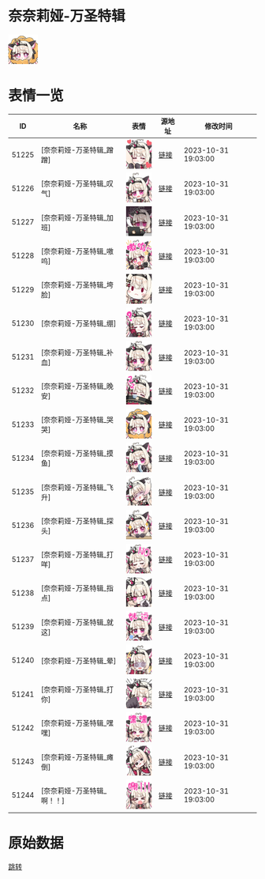# 奈奈莉娅-万圣特辑

<img src="./cover.png" height="60" alt="cover" />

# 表情一览

|ID|名称|表情|源地址|修改时间|
|----|----|----|----|----|
|51225|[奈奈莉娅-万圣特辑_蹭蹭]|<img src="./pic/051225_%5B奈奈莉娅-万圣特辑_蹭蹭%5D.png" height="60" alt="蹭蹭"/>|[链接](https://i0.hdslb.com/bfs/garb/2c5c53069b25ab1b77e7ec9472b2f2592be09fad.png)|2023-10-31 19:03:00|
|51226|[奈奈莉娅-万圣特辑_叹气]|<img src="./pic/051226_%5B奈奈莉娅-万圣特辑_叹气%5D.png" height="60" alt="叹气"/>|[链接](https://i0.hdslb.com/bfs/garb/7128c4e157747a3fff3fbc2431e875c56673289f.png)|2023-10-31 19:03:00|
|51227|[奈奈莉娅-万圣特辑_加班]|<img src="./pic/051227_%5B奈奈莉娅-万圣特辑_加班%5D.png" height="60" alt="加班"/>|[链接](https://i0.hdslb.com/bfs/garb/3ffd922ff89ebea46ee8767027c2e4578f59f2cd.png)|2023-10-31 19:03:00|
|51228|[奈奈莉娅-万圣特辑_嗷呜]|<img src="./pic/051228_%5B奈奈莉娅-万圣特辑_嗷呜%5D.png" height="60" alt="嗷呜"/>|[链接](https://i0.hdslb.com/bfs/garb/beefee5d5c339914ce8e948bd9a039593fcd18a2.png)|2023-10-31 19:03:00|
|51229|[奈奈莉娅-万圣特辑_垮脸]|<img src="./pic/051229_%5B奈奈莉娅-万圣特辑_垮脸%5D.png" height="60" alt="垮脸"/>|[链接](https://i0.hdslb.com/bfs/garb/43a4c708e2db2e08c7ed2954e9e512b42ca7e7e0.png)|2023-10-31 19:03:00|
|51230|[奈奈莉娅-万圣特辑_绷]|<img src="./pic/051230_%5B奈奈莉娅-万圣特辑_绷%5D.png" height="60" alt="绷"/>|[链接](https://i0.hdslb.com/bfs/garb/cdd8f3fd093ce76a71d290c02689408ceb605e3c.png)|2023-10-31 19:03:00|
|51231|[奈奈莉娅-万圣特辑_补血]|<img src="./pic/051231_%5B奈奈莉娅-万圣特辑_补血%5D.png" height="60" alt="补血"/>|[链接](https://i0.hdslb.com/bfs/garb/64357f2b99e2b10c2980a370a0383d0327d959ee.png)|2023-10-31 19:03:00|
|51232|[奈奈莉娅-万圣特辑_晚安]|<img src="./pic/051232_%5B奈奈莉娅-万圣特辑_晚安%5D.png" height="60" alt="晚安"/>|[链接](https://i0.hdslb.com/bfs/garb/1c49795f15718f10533cf551a5b1ab635ade597c.png)|2023-10-31 19:03:00|
|51233|[奈奈莉娅-万圣特辑_哭哭]|<img src="./pic/051233_%5B奈奈莉娅-万圣特辑_哭哭%5D.png" height="60" alt="哭哭"/>|[链接](https://i0.hdslb.com/bfs/garb/6146d8e519e68d7bd0ad141f32459b94a7b57b0a.png)|2023-10-31 19:03:00|
|51234|[奈奈莉娅-万圣特辑_摸鱼]|<img src="./pic/051234_%5B奈奈莉娅-万圣特辑_摸鱼%5D.png" height="60" alt="摸鱼"/>|[链接](https://i0.hdslb.com/bfs/garb/7a5c8a839447f8ea021bf359617c97010d7319aa.png)|2023-10-31 19:03:00|
|51235|[奈奈莉娅-万圣特辑_飞升]|<img src="./pic/051235_%5B奈奈莉娅-万圣特辑_飞升%5D.png" height="60" alt="飞升"/>|[链接](https://i0.hdslb.com/bfs/garb/93e31c0c36a0e02cf2b919a6a9ee29e2be50521b.png)|2023-10-31 19:03:00|
|51236|[奈奈莉娅-万圣特辑_探头]|<img src="./pic/051236_%5B奈奈莉娅-万圣特辑_探头%5D.png" height="60" alt="探头"/>|[链接](https://i0.hdslb.com/bfs/garb/dd236c40a3c81c44f964656f20f28e3c5480fbca.png)|2023-10-31 19:03:00|
|51237|[奈奈莉娅-万圣特辑_打咩]|<img src="./pic/051237_%5B奈奈莉娅-万圣特辑_打咩%5D.png" height="60" alt="打咩"/>|[链接](https://i0.hdslb.com/bfs/garb/ba2d44cf82ac846fd396d0a4f9e32fad31df35df.png)|2023-10-31 19:03:00|
|51238|[奈奈莉娅-万圣特辑_指点]|<img src="./pic/051238_%5B奈奈莉娅-万圣特辑_指点%5D.png" height="60" alt="指点"/>|[链接](https://i0.hdslb.com/bfs/garb/0a5ead839c22718622ce658da689d2c4cac2b4e6.png)|2023-10-31 19:03:00|
|51239|[奈奈莉娅-万圣特辑_就这]|<img src="./pic/051239_%5B奈奈莉娅-万圣特辑_就这%5D.png" height="60" alt="就这"/>|[链接](https://i0.hdslb.com/bfs/garb/eb8684865ee2cd4eea0ef056e4a1a75e7969ce3d.png)|2023-10-31 19:03:00|
|51240|[奈奈莉娅-万圣特辑_晕]|<img src="./pic/051240_%5B奈奈莉娅-万圣特辑_晕%5D.png" height="60" alt="晕"/>|[链接](https://i0.hdslb.com/bfs/garb/370099e0f0925e6dfb4294820c0bf8041e4f9a7c.png)|2023-10-31 19:03:00|
|51241|[奈奈莉娅-万圣特辑_打你]|<img src="./pic/051241_%5B奈奈莉娅-万圣特辑_打你%5D.png" height="60" alt="打你"/>|[链接](https://i0.hdslb.com/bfs/garb/6acbf55c6045e8d10d1ee5949a16e4aa40b9b2b0.png)|2023-10-31 19:03:00|
|51242|[奈奈莉娅-万圣特辑_嘿嘿]|<img src="./pic/051242_%5B奈奈莉娅-万圣特辑_嘿嘿%5D.png" height="60" alt="嘿嘿"/>|[链接](https://i0.hdslb.com/bfs/garb/27cfcf5845d4fb3653af20f82834493b6d3653c4.png)|2023-10-31 19:03:00|
|51243|[奈奈莉娅-万圣特辑_瘫倒]|<img src="./pic/051243_%5B奈奈莉娅-万圣特辑_瘫倒%5D.png" height="60" alt="瘫倒"/>|[链接](https://i0.hdslb.com/bfs/garb/7612ccd4e1d9aae5bcb24191f091c3f1b7669cc6.png)|2023-10-31 19:03:00|
|51244|[奈奈莉娅-万圣特辑_啊！！]|<img src="./pic/051244_%5B奈奈莉娅-万圣特辑_啊！！%5D.png" height="60" alt="啊！！"/>|[链接](https://i0.hdslb.com/bfs/garb/42d31579c25cd7023c17e86f474fd5e5157ba3fb.png)|2023-10-31 19:03:00|

# 原始数据

[跳转](./raw.json)


